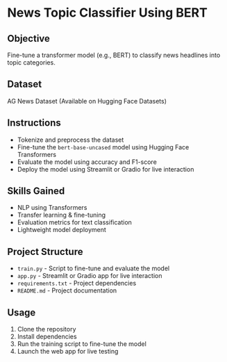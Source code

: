 # News Topic Classifier Using BERT

## Objective
Fine-tune a transformer model (e.g., BERT) to classify news headlines into topic categories.

## Dataset
AG News Dataset (Available on Hugging Face Datasets)

## Instructions
- Tokenize and preprocess the dataset
- Fine-tune the `bert-base-uncased` model using Hugging Face Transformers
- Evaluate the model using accuracy and F1-score
- Deploy the model using Streamlit or Gradio for live interaction

## Skills Gained
- NLP using Transformers
- Transfer learning & fine-tuning
- Evaluation metrics for text classification
- Lightweight model deployment

## Project Structure
- `train.py` - Script to fine-tune and evaluate the model
- `app.py` - Streamlit or Gradio app for live interaction
- `requirements.txt` - Project dependencies
- `README.md` - Project documentation

## Usage
1. Clone the repository
2. Install dependencies
3. Run the training script to fine-tune the model
4. Launch the web app for live testing

